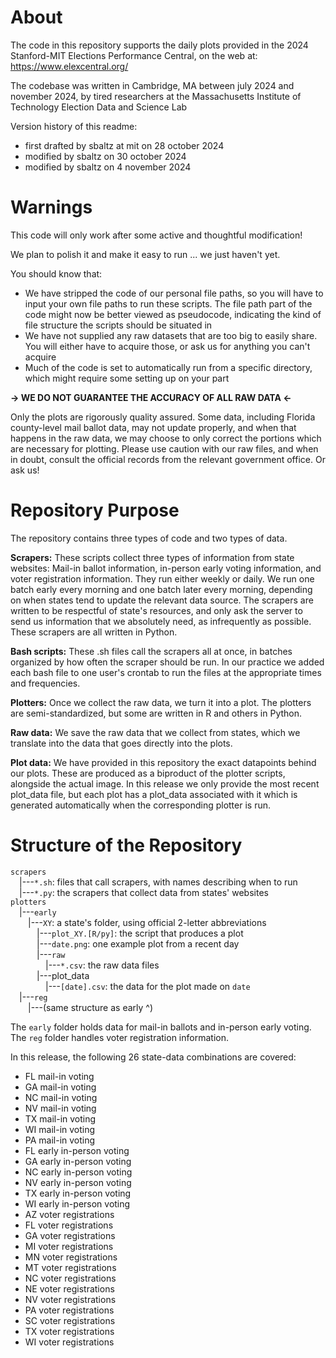 # About
The code in this repository supports the daily plots provided in the
	2024 Stanford-MIT Elections Performance Central,
	on the web at: https://www.elexcentral.org/

The codebase was written in Cambridge, MA
	between july 2024 and november 2024,
	by tired researchers at the Massachusetts Institute of Technology
	Election Data and Science Lab

Version history of this readme:
* first drafted by sbaltz at mit on 28 october 2024
* modified by sbaltz on 30 october 2024
* modified by sbaltz on 4 november 2024

# Warnings
This code will only work after some active and thoughtful modification!

We plan to polish it and make it easy to run ... we just haven't yet.

You should know that:
* We have stripped the code of our personal file paths, so you will
  have to input your own file paths to run these scripts. The file
  path part of the code might now be better viewed as pseudocode,
  indicating the kind of file structure the scripts should be situated
  in
* We have not supplied any raw datasets that are too big to easily
  share. You will either have to acquire those, or ask us for anything
  you can't acquire
* Much of the code is set to automatically run from a specific 
  directory, which might require some setting up on your part

  
**-> WE DO NOT GUARANTEE THE ACCURACY OF ALL RAW DATA <-**

Only the plots are rigorously quality assured.
Some data, including Florida county-level mail ballot data, may not update
properly, and when that happens in the raw data, we may choose to only
correct the portions which are necessary for plotting. Please use
caution with our raw files, and when in doubt, consult
the official records from the relevant government office. Or ask us!


# Repository Purpose
The repository contains three types of code and two types of data.

**Scrapers:**
	These scripts collect three types of information from state websites:
	Mail-in ballot information, in-person early voting information, and
	voter registration information. They run either weekly or daily. We
	run one batch early every morning and one batch later every morning,
	depending on when states tend to update the relevant data source. The
	scrapers are written to be respectful of state's resources, and only
	ask the server to send us information that we absolutely need, as
	infrequently as possible. These scrapers are all written in Python.

**Bash scripts:**
	These .sh files call the scrapers all at once, in batches organized by
	how often the scraper should be run. In our practice we added each bash
	file to one user's crontab to run the files at the appropriate times
	and frequencies.

**Plotters:**
	Once we collect the raw data, we turn it into a plot. The plotters are
	semi-standardized, but some are written in R and others in Python.
	
 **Raw data:**
	We save the raw data that we collect from states, which we translate
	into the data that goes directly into the plots.

**Plot data:**
	We have provided in this repository the exact datapoints behind our
	plots. These are produced as a biproduct of the plotter scripts,
	alongside the actual image. In this release we only provide the most
	recent plot_data file, but each plot has a plot_data associated with it
	which is generated automatically when the corresponding plotter is run.

# Structure of the Repository
`scrapers`<br>
&emsp;|---`*.sh`: files that call scrapers, with names describing when to run<br>
&emsp;|---`*.py`: the scrapers that collect data from states' websites<br>
`plotters`<br>
&emsp;|---`early`<br>
&emsp;&emsp;|---`XY`: a state's folder, using official 2-letter abbreviations<br>
&emsp;&emsp;&emsp;|---`plot_XY.[R/py]`: the script that produces a plot<br>
&emsp;&emsp;&emsp;|---`date.png`: one example plot from a recent day<br>
&emsp;&emsp;&emsp;|---`raw`<br>
&emsp;&emsp;&emsp;&emsp;|---`*.csv`: the raw data files<br>
&emsp;&emsp;&emsp;|---plot_data<br>
&emsp;&emsp;&emsp;&emsp;|---`[date].csv`: the data for the plot made on `date`<br>
&emsp;|---`reg`<br>
&emsp;&emsp;|---(same structure as early ^)<br>


The `early` folder holds data for mail-in ballots and in-person early
voting. The `reg` folder handles voter registration information.


In this release, the following 26 state-data combinations are covered:
- FL mail-in voting
- GA mail-in voting
- NC mail-in voting
- NV mail-in voting
- TX mail-in voting
- WI mail-in voting
- PA mail-in voting
- FL early in-person voting
- GA early in-person voting
- NC early in-person voting
- NV early in-person voting
- TX early in-person voting
- WI early in-person voting
- AZ voter registrations
- FL voter registrations
- GA voter registrations
- MI voter registrations
- MN voter registrations
- MT voter registrations
- NC voter registrations
- NE voter registrations
- NV voter registrations
- PA voter registrations
- SC voter registrations
- TX voter registrations
- WI voter registrations
